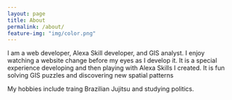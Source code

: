 ```yaml
---
layout: page
title: About
permalink: /about/
feature-img: "img/color.png"
---
```

I am a web developer, Alexa Skill developer, and GIS analyst.  I enjoy watching a website change before my eyes as I develop it.  It is a special experience developing and then playing with Alexa Skills I created.  It is fun solving GIS puzzles and discovering new spatial patterns

My hobbies include traing Brazilian Jujitsu and studying politics.
